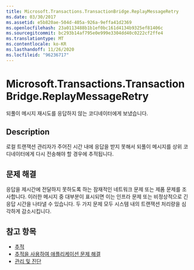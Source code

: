 ```yaml
---
title: Microsoft.Transactions.TransactionBridge.ReplayMessageRetry
ms.date: 03/30/2017
ms.assetid: e5b820ae-504d-405a-926a-9effa41d2369
ms.openlocfilehash: 23a0113488b1b1ef0bc161d4134b9325ef81406c
ms.sourcegitcommit: bc293b14af795e0e999e3304dd40c0222cf2ffe4
ms.translationtype: MT
ms.contentlocale: ko-KR
ms.lasthandoff: 11/26/2020
ms.locfileid: "96236717"
---
```

# <a name="microsofttransactionstransactionbridgereplaymessageretry"></a>Microsoft.Transactions.TransactionBridge.ReplayMessageRetry

되풀이 메시지 재시도를 응답하지 않는 코디네이터에게 보냈습니다.  
  
## <a name="description"></a>Description  

 로컬 트랜잭션 관리자가 주어진 시간 내에 응답을 받지 못해서 되풀이 메시지를 상위 코디네이터에게 다시 전송해야 할 경우에 추적됩니다.  
  
## <a name="troubleshooting"></a>문제 해결  

 응답을 제시간에 전달하지 못하도록 하는 잠재적인 네트워크 문제 또는 제품 문제를 조사합니다.  이러한 메시지 중 대부분이 표시되면 이는 인프라 문제 또는 비정상적으로 긴 응답 시간을 나타낼 수 있습니다. 두 가지 문제 모두 시스템 내의 트랜잭션 처리량을 심각하게 감소시킵니다.  
  
## <a name="see-also"></a>참고 항목

- [추적](index.md)
- [추적을 사용하여 애플리케이션 문제 해결](using-tracing-to-troubleshoot-your-application.md)
- [관리 및 진단](../index.md)
